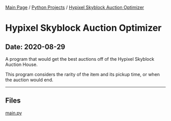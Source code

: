 [Main Page](/) / [Python Projects](/python) / [Hypixel Skyblock Auction Optimizer](/python/2020-08-29_Hypixel_Skyblock_Auction_Optimizer)

# Hypixel Skyblock Auction Optimizer

## Date: 2020-08-29

A program that would get the best auctions off of the Hypixel Skyblock Auction House.

This program considers the rarity of the item and its pickup time, or when the auction would end.

-----

## Files

[main.py](main.py)